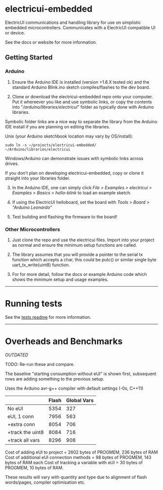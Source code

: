 # electricui-embedded

ElectricUI communications and handling library for use on simplistic embedded microcontrollers. Communicates with a ElectricUI compatible UI or device.

See the docs or website for more information.

## Getting Started

### Arduino

1. Ensure the Arduino IDE is installed (version >1.6.X tested ok) and the standard Arduino Blink.ino sketch compiles/flashes to the dev board.

2. Clone or download the electricui-embedded repo onto your computer. Put it whereever you like and use symbolic links, or copy the contents into "*/arduino/libraries/electricui*" folder as typically done with Arduino libraries. 

Symbolic folder links are a nice way to separate the library from the Arduino IDE install if you are planning on editing the libraries.

Unix (your Arduino sketchbook location may vary by OS/install):

```
sudo ln -s ~/projects/electricui-embedded/ ~/Arduino/libraries/electricui
```

Windows/Arduino can demonstrate issues with symbolic links across drives.

If you don't plan on developing electricui-embedded, copy or clone it straight into your libraries folder.

3. In the Arduino IDE, one can simply click *File > Examples > electricui > Examples > Basics > hello-blink* to load an example sketch.

4. If using the ElectricUI helloboard, set the board with *Tools > Board > "Arduino Leonardo"*

5. Test building and flashing the firmware to the board!


### Other Microcontrollers 

1. Just clone the repo and use the electricui files. Import into your project as normal and ensure the minimum setup functions are called.

2. The library assumes that you will provide a pointer to the serial tx function which accepts a char, this could be putc() or similar single byte uart_tx_write(uint8) function.

3. For for more detail, follow the docs or example Arduino code which shows the minimum setup and usage examples.

___


# Running tests

See the [tests readme](/tests/README.md) for more information.


___

# Overheads and Benchmarks

*OUTDATED*

TODO: Re-run these and compare.

The baseline "starting consumption without eUI" is shown first, subsequent rows are adding something to the previous setup.

Uses the Arduino avr-g++ compiler with default settings (-0s, C++11)

|                       | Flash           | Global Vars       |
| --------------------- | --------------- | ----------------- |
| No eUI                | 5354            | 327               |
| eUI, 1 conn           | 7956            | 563               |
| +extra conn           | 8054      	  | 706               |
| +track the uint8      | 8084      	  | 716               |
| +track all vars       | 8296            | 908               |

Cost of adding eUI to project               = 2602 bytes of PROGMEM, 236 bytes of RAM
Cost of additional eUI connection methods   = 98 bytes of PROGMEM,   143 bytes of RAM each
Cost of tracking a variable with eUI        = 30 bytes of PROGMEM,   10 bytes of RAM.

These results will vary with quantity and type due to alignment of flash words/pages, compiler optimisation etc.